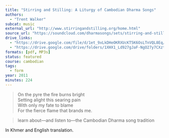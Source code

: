 ```yaml
---
title: "Stirring and Stilling: A Liturgy of Cambodian Dharma Songs"
authors:
  - "Trent Walker"
subcat: music
external_url: "http://www.stirringandstilling.org/home.html"
source_url: "https://soundcloud.com/dharmasongs/sets/stirring-and-stilling"
drive_links:
  - "https://drive.google.com/file/d/1et_9xLkDHeOKRXUcKT5K6OsLTnVQL8Eq/view"
  - "https://drive.google.com/drive/folders/1XHX1_Ld927gJaF-NgO27y7CXzt8ePohG"
formats: [pdf, MP3s]
status: featured
course: cambodian
tags:
  - form
year: 2011
minutes: 224
---
```


> On the pyre the fire burns bright  
Setting alight this searing pain  
With only my fate to blame  
For the fierce flame that brands me.

> learn about—and listen to—the Cambodian Dharma song tradition

In Khmer and English translation.
